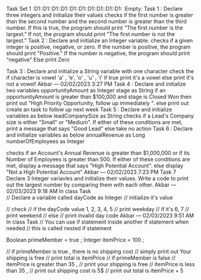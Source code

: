 Task Set 1
:D1::D1::D1::D1::D1::D1::D1::D1::D1::D1:
:Empty: 
Task 1 : 
Declare three integers and initialize their values
checks if the first number is greater than the second number and the second number is greater than the third number. 
If this is true, the program should print "The first number is the largest." 
If not, the program should print "The first number is not the largest."
Task 2 :
Declare and initialize an Integer variable. 
checks if a given integer is positive, negative, or zero. 
If the number is positive, the program should print "Positive." 
If the number is negative, the program should print “negative”
Else print Zero
 
Task 3 : 
Declare and initialize a String variable with one character
check the if character is vowel 'a' , 'e', 'o' , 'u' , 'i'
if true print it's a vowel 
else print it's not a vowel!
Akbar — 02/02/2023 3:27 PM
Task 4 : 
Declare and initialize two variables 
opportunityAmount as Integer 
stage as String 
if an opportunityAmount is greater than $100,000 and stage is Closed Won 
    then print out "High Priority Opportunity, follow up immediately ".
else print out  create an task to follow up next week 
Task 5 : 
Declare and initialize variables as below 
leadCompanySize as String 
checks if a Lead's Company size is either "Small" or "Medium". 
If either of these conditions are met, 
print a message that says "Good Lead" 
else take no action 
Task 6 :
Declare and initialize variables as below 
annualRevenue as Long 
numberOfEmployees as Integer

checks if an Account's Annual Revenue is greater than $1,000,000 or if its Number of Employees is greater than 500. If either of these conditions are met, display a message that says "High Potential Account".
else display "Not a High Potential Account"
Akbar — 02/02/2023 7:23 PM
Task 7
Declare 3 Integer variavles and initialize their values. 
Write a code to print out the largest number by comparing them with each other. 
Akbar — 02/03/2023 9:18 AM
In class Task  
// Declare a variable called dayCode as Integer
// initialize it's value 

// check 
// if the dayCode value 1, 2, 3, 4, 5 
    // print weekday 
// if it's 6, 7
    // print weekend 
// else 
    // print invalid day code
Akbar — 02/03/2023 9:51 AM
In class Task
// You can use if statement inside another if statement when needed
// this is called nested if statement 

Boolean primeMember = true ; 
Integer itemPrice = 100 ; 

// if primeMember is true , there is no shipping cost 
// simply print out Your shipping is free
// print total is itemPrice 
// if primeMember is false 
     // itemPrice is greater than 35  ,
            // print your shipping is free 
     // itemPrice is less than 35 , 
            // print out shipping cost is 5$
            // print out total is  itemPrice + 5